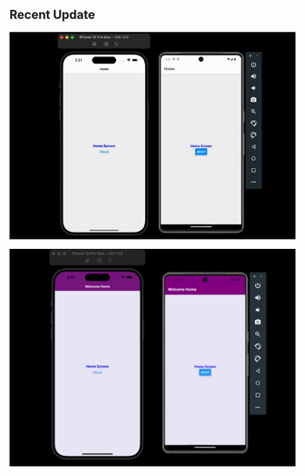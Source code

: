 ## Recent Update

![Recent Screenshot](./assets/Screenshots/navigation.gif)

![Recent Screenshot](./assets/Screenshots/ScreenOptions.png)